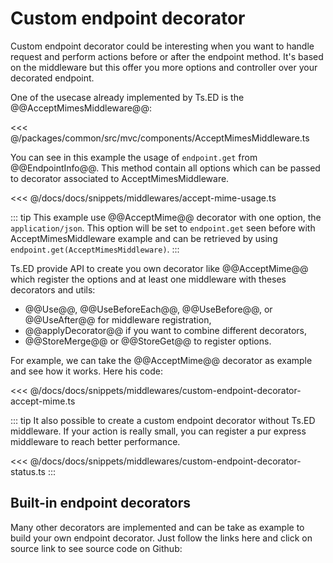 # Custom endpoint decorator

Custom endpoint decorator could be interesting when you want to handle request and perform actions before or after the endpoint method.
It's based on the middleware but this offer you more options and controller over your decorated endpoint.

One of the usecase already implemented by Ts.ED is the @@AcceptMimesMiddleware@@:

<<< @/packages/common/src/mvc/components/AcceptMimesMiddleware.ts

You can see in this example the usage of `endpoint.get` from @@EndpointInfo@@. This method contain all options
which can be passed to decorator associated to AcceptMimesMiddleware.

<<< @/docs/docs/snippets/middlewares/accept-mime-usage.ts

::: tip
This example use @@AcceptMime@@ decorator with one option, the `application/json`. 
This option will be set to `endpoint.get` seen before with AcceptMimesMiddleware example and can be retrieved by using 
`endpoint.get(AcceptMimesMiddleware)`.
:::

Ts.ED provide API to create you own decorator like @@AcceptMime@@ which register the options and at least one middleware
with theses decorators and utils:

- @@Use@@, @@UseBeforeEach@@, @@UseBefore@@, or @@UseAfter@@ for middleware registration,
- @@applyDecorator@@ if you want to combine different decorators,
- @@StoreMerge@@ or @@StoreGet@@ to register options.

For example, we can take the @@AcceptMime@@ decorator as example and see how it works. Here his code:

<<< @/docs/docs/snippets/middlewares/custom-endpoint-decorator-accept-mime.ts

::: tip
It also possible to create a custom endpoint decorator without Ts.ED middleware. If your action is really small,
you can register a pur express middleware to reach better performance.

<<< @/docs/docs/snippets/middlewares/custom-endpoint-decorator-status.ts
:::

## Built-in endpoint decorators

Many other decorators are implemented and can be take as example to build your own endpoint decorator. Just follow the links here and click on source link to see source code on Github:

<ApiList query="status.indexOf('endpoint') > -1 && status.indexOf('decorator') > -1" />

